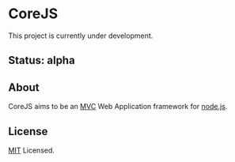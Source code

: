 # CoreJS

This project is currently under development.

## Status: alpha

## About

CoreJS aims to be an [MVC](http://en.wikipedia.org/wiki/Model%E2%80%93view%E2%80%93controller) 
Web Application framework for [node.js](http://nodejs.org).

## License

[MIT](http://www.opensource.org/licenses/mit-license.php) Licensed.